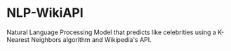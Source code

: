 # NLP-WikiAPI
Natural Language Processing Model that predicts like celebrities using a K-Nearest Neighbors algorithm and Wikipedia's API.
